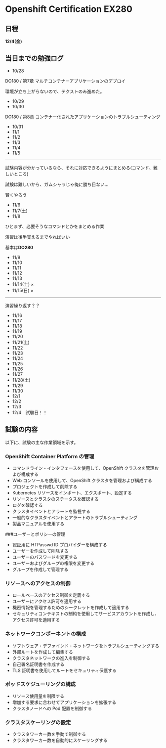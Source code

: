 # Openshift Certification EX280

## 日程

**12/4(金)**

## 当日までの勉強ログ

- 10/28

DO180 / 第7章 マルチコンテナーアプリケーションのデプロイ

環境が立ち上がらないので、テクストのみ進めた。

- 10/29
- 10/30

DO180 / 第8章 コンテナー化されたアプリケーションのトラブルシューティング

- 10/31
- 11/1
- 11/2 
- 11/3
- 11/4
- 11/5

---

試験内容が分かっているなら、それに対応できるようにまとめる(コマンド、難しいところ)

試験は難しいから、ガムシャラじゃ俺に勝ち目ない…

賢くやろう

- 11/6
- 11/7(土)
- 11/8

ひとまず、必要そうなコマンドとかをまとめる作業

演習は後半覚えるまでやればいい

基本は**DO280**

- 11/9
- 11/10
- 11/11
- 11/12
- 11/13
- 11/14(土) ×
- 11/15(日) ×

---

演習繰り返す？？

- 11/16
- 11/17
- 11/18
- 11/19
- 11/20
- 11/21(土)
- 11/22
- 11/23
- 11/24
- 11/25
- 11/26
- 11/27
- 11/28(土)
- 11/29
- 11/30
- 12/1
- 12/2
- 12/3
- 12/4　試験日！！


## 試験の内容

以下に、試験の主な作業領域を示す。

### OpenShift Container Platform の管理

- コマンドライン・インタフェースを使用して、OpenShift クラスタを管理および構成する
- Web コンソールを使用して、OpenShift クラスタを管理および構成する
- プロジェクトを作成して削除する
- Kubernetes リソースをインポート、エクスポート、設定する
- リソースとクラスタのステータスを確認する
- ログを確認する
- クラスタイベントとアラートを監視する
- 一般的なクラスタイベントとアラートのトラブルシューティング
- 製品マニュアルを使用する


###ユーザーとポリシーの管理

-  認証用に HTPasswd ID プロバイダーを構成する
-  ユーザーを作成して削除する
-  ユーザーのパスワードを変更する
-  ユーザーおよびグループの権限を変更する
-  グループを作成して管理する


### リソースへのアクセスの制御

- ロールベースのアクセス制御を定義する
- ユーザーにアクセス許可を適用する
- 機密情報を管理するためのシークレットを作成して適用する
- セキュリティコンテキストの制約を使用してサービスアカウントを作成し、アクセス許可を適用する


### ネットワークコンポーネントの構成

-  ソフトウェア・デファインド・ネットワークをトラブルシューティングする
-  外部ルートを作成して編集する
-  クラスタネットワークの進入を制御する
-  自己署名証明書を作成する
-  TLS 証明書を使用してルートをセキュリティ保護する


### ポッドスケジューリングの構成

- リソース使用量を制限する
- 増加する要求に合わせてアプリケーションを拡張する
- クラスタノードへの Pod 配置を制御する

### クラスタスケーリングの設定

- クラスタワーカー数を手動で制御する
- クラスタワーカー数を自動的にスケーリングする

